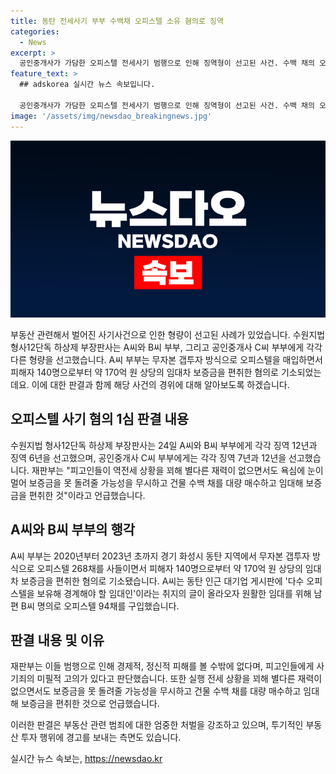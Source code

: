 ```yaml
---
title: 동탄 전세사기 부부 수백채 오피스텔 소유 혐의로 징역
categories:
  - News
excerpt: >
  공인중개사가 가담한 오피스텔 전세사기 범행으로 인해 징역형이 선고된 사건. 수백 채의 오피스텔을 구매한 부부는 대기업 게시판을 악용하여 전세가 상황을 조작하고 임차인들로부터 수백억 원의 보증금을 편취했다. 재판부는 경제적, 정신적 피해를 고려하여 엄중한 처벌을 선고했으며, 공인중개사도 가담하여 범행을 도왔다는 혐의를 받고 있다.
feature_text: >
  ## adskorea 실시간 뉴스 속보입니다.

  공인중개사가 가담한 오피스텔 전세사기 범행으로 인해 징역형이 선고된 사건. 수백 채의 오피스텔을 구매한 부부는 대기업 게시판을 악용하여 전세가 상황을 조작하고 임차인들로부터 수백억 원의 보증금을 편취했다. 재판부는 경제적, 정신적 피해를 고려하여 엄중한 처벌을 선고했으며, 공인중개사도 가담하여 범행을 도왔다는 혐의를 받고 있다.
image: '/assets/img/newsdao_breakingnews.jpg'
---
```


<p><img src="/assets/img/newsdao_breakingnews.jpg" alt="adskorea 속보" /></p>

<p>부동산 관련해서 벌어진 사기사건으로 인한 형량이 선고된 사례가 있었습니다. 수원지법 형사12단독 하상제 부장판사는 A씨와 B씨 부부, 그리고 공인중개사 C씨 부부에게 각각 다른 형량을 선고했습니다. A씨 부부는 무자본 갭투자 방식으로 오피스텔을 매입하면서 피해자 140명으로부터 약 170억 원 상당의 임대차 보증금을 편취한 혐의로 기소되었는데요. 이에 대한 판결과 함께 해당 사건의 경위에 대해 알아보도록 하겠습니다. </p>

<h2 data-ke-size="size26">오피스텔 사기 혐의 1심 판결 내용</h2>

<p data-ke-size="size16">수원지법 형사12단독 하상제 부장판사는 24일 A씨와 B씨 부부에게 각각 징역 12년과 징역 6년을 선고했으며, 공인중개사 C씨 부부에게는 각각 징역 7년과 12년을 선고했습니다. 재판부는 "피고인들이 역전세 상황을 꾀해 별다른 재력이 없으면서도 욕심에 눈이 멀어 보증금을 못 돌려줄 가능성을 무시하고 건물 수백 채를 대량 매수하고 임대해 보증금을 편취한 것"이라고 언급했습니다.</p>

<h2 data-ke-size="size26">A씨와 B씨 부부의 행각</h2>

<p data-ke-size="size16">A씨 부부는 2020년부터 2023년 초까지 경기 화성시 동탄 지역에서 무자본 갭투자 방식으로 오피스텔 268채를 사들이면서 피해자 140명으로부터 약 170억 원 상당의 임대차 보증금을 편취한 혐의로 기소됐습니다. A씨는 동탄 인근 대기업 게시판에 '다수 오피스텔을 보유해 경계해야 할 임대인'이라는 취지의 글이 올라오자 원활한 임대를 위해 남편 B씨 명의로 오피스텔 94채를 구입했습니다.</p>

<h2 data-ke-size="size26">판결 내용 및 이유</h2>

<p data-ke-size="size16">재판부는 이들 범행으로 인해 경제적, 정신적 피해를 볼 수밖에 없다며, 피고인들에게 사기죄의 미필적 고의가 있다고 판단했습니다. 또한 실행 전세 상황을 꾀해 별다른 재력이 없으면서도 보증금을 못 돌려줄 가능성을 무시하고 건물 수백 채를 대량 매수하고 임대해 보증금을 편취한 것으로 언급했습니다.</p>

<p>이러한 판결은 부동산 관련 범죄에 대한 엄중한 처벌을 강조하고 있으며, 투기적인 부동산 투자 행위에 경고를 보내는 측면도 있습니다.</p>
실시간 뉴스 속보는, <a href="https://newsdao.kr" rel="dofollow">https://newsdao.kr</a>


